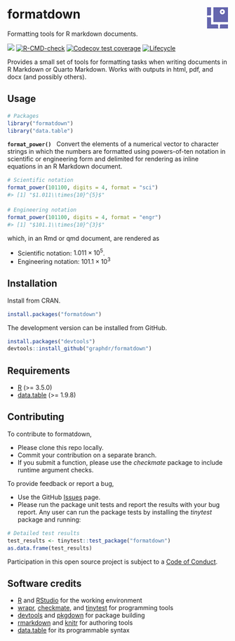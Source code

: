 
<!-- Edit README.Rmd (not README.md) -->

# formatdown <img src="man/figures/logo.png" align="right">

Formatting tools for R markdown documents.

<!-- badges: start -->

[![](https://www.r-pkg.org/badges/version/formatdown)](https://cran.r-project.org/package=formatdown)
[![R-CMD-check](https://github.com/graphdr/formatdown/actions/workflows/check-standard.yaml/badge.svg)](https://github.com/graphdr/formatdown/actions/workflows/check-standard.yaml)
[![Codecov test
coverage](https://codecov.io/gh/graphdr/formatdown/branch/main/graph/badge.svg)](https://app.codecov.io/gh/graphdr/formatdown?branch=main)
[![Lifecycle](https://img.shields.io/badge/lifecycle-experimental-orange.svg)](https://lifecycle.r-lib.org/articles/stages.html#experimental)
<!-- badges: end -->

Provides a small set of tools for formatting tasks when writing
documents in R Markdown or Quarto Markdown. Works with outputs in html,
pdf, and docx (and possibly others).

## Usage

``` r
# Packages
library("formatdown")
library("data.table")
```

**`format_power()`**   Convert the elements of a numerical vector to
character strings in which the numbers are formatted using powers-of-ten
notation in scientific or engineering form and delimited for rendering
as inline equations in an R Markdown document.

``` r
# Scientific notation
format_power(101100, digits = 4, format = "sci")
#> [1] "$1.011\\times{10}^{5}$"

# Engineering notation
format_power(101100, digits = 4, format = "engr")
#> [1] "$101.1\\times{10}^{3}$"
```

which, in an Rmd or qmd document, are rendered as

- Scientific notation: $1.011\times{10}^{5}$.
- Engineering notation: $101.1\times{10}^{3}$

## Installation

Install from CRAN.

``` r
install.packages("formatdown")
```

The development version can be installed from GitHub.

``` r
install.packages("devtools")
devtools::install_github("graphdr/formatdown")
```

## Requirements

- <a href="https://www.r-project.org/" target="_blank">R</a> (\>= 3.5.0)
- <a href="https://rdatatable.gitlab.io/data.table/"
  target="_blank">data.table</a> (\>= 1.9.8)

## Contributing

To contribute to formatdown,

- Please clone this repo locally.  
- Commit your contribution on a separate branch.
- If you submit a function, please use the *checkmate* package to
  include runtime argument checks.

To provide feedback or report a bug,

- Use the GitHub <a href="https://github.com/graphdr/formatdown/issues">
  Issues</a> page.
- Please run the package unit tests and report the results with your bug
  report. Any user can run the package tests by installing the
  *tinytest* package and running:

``` r
# Detailed test results
test_results <- tinytest::test_package("formatdown")
as.data.frame(test_results)
```

Participation in this open source project is subject to a [Code of
Conduct](https://graphdr.github.io/formatdown/CONDUCT.html).

## Software credits

- [R](https://www.r-project.org/) and [RStudio](https://posit.co/) for
  the working environment
- [wrapr](https://CRAN.R-project.org/package=wrapr),
  [checkmate](https://CRAN.R-project.org/package=checkmate), and
  [tinytest](https://CRAN.R-project.org/package=tinytest) for
  programming tools
- [devtools](https://CRAN.R-project.org/package=devtools) and
  [pkgdown](https://CRAN.R-project.org/package=pkgdown) for package
  building
- [rmarkdown](https://CRAN.R-project.org/package=rmarkdown) and
  [knitr](https://CRAN.R-project.org/package=knitr) for authoring tools
- [data.table](https://CRAN.R-project.org/package=data.table) for its
  programmable syntax
